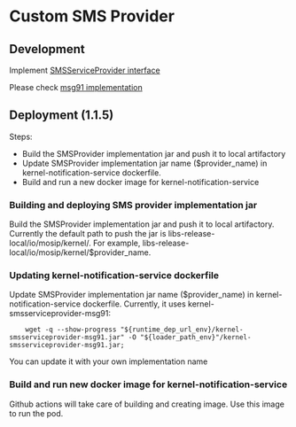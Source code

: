 # Custom SMS Provider

## Development

Implement [SMSServiceProvider interface](https://github.com/mosip/commons/blob/1.1.5/kernel/kernel-core/src/main/java/io/mosip/kernel/core/notification/spi/SMSServiceProvider.java)

Please check [msg91 implementation](https://github.com/mosip/mosip-ref-impl/tree/1.1.5/kernel/kernel-smsserviceprovider-msg91)

## Deployment (1.1.5)

Steps:
* Build the SMSProvider implementation jar and push it to local artifactory
* Update SMSProvider implementation jar name ($provider_name) in kernel-notification-service dockerfile.
* Build and run a new docker image for kernel-notification-service

### Building and deploying SMS provider implementation jar

Build the SMSProvider implementation jar and push it to local artifactory. Currently the default path to push the jar is libs-release-local/io/mosip/kernel/. For example, libs-release-local/io/mosip/kernel/$provider_name.

### Updating kernel-notification-service dockerfile

Update SMSProvider implementation jar name ($provider_name) in kernel-notification-service dockerfile. Currently, it uses kernel-smsserviceprovider-msg91:

```text
    wget -q --show-progress "${runtime_dep_url_env}/kernel-smsserviceprovider-msg91.jar" -O "${loader_path_env}"/kernel-smsserviceprovider-msg91.jar;
```

You can update it with your own implementation name

### Build and run new docker image for kernel-notification-service

Github actions will take care of building and creating image. Use this image to run the pod.

